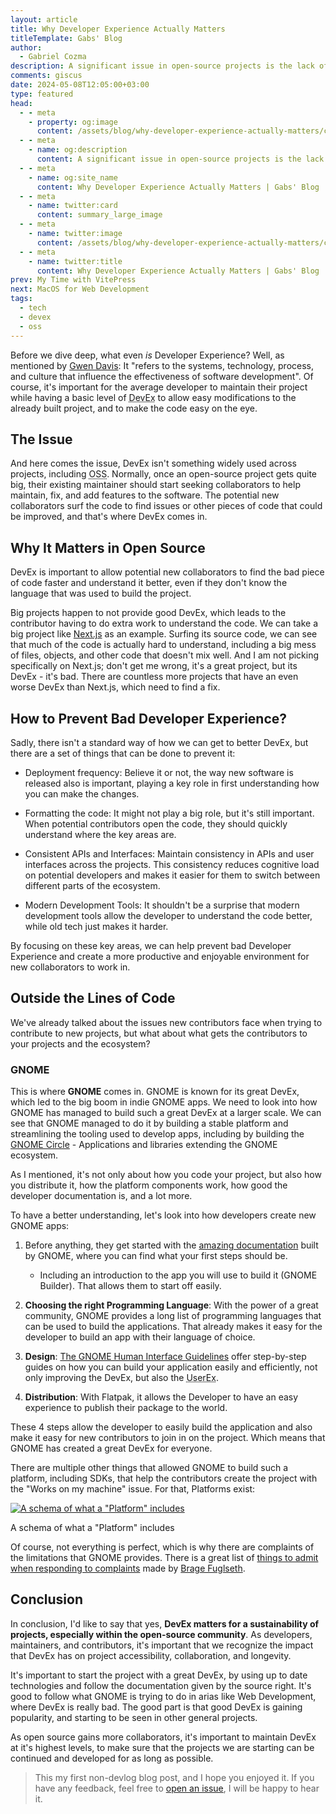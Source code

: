 ```yaml
---
layout: article
title: Why Developer Experience Actually Matters
titleTemplate: Gabs' Blog
author: 
  - Gabriel Cozma
description: A significant issue in open-source projects is the lack of a proper good developer experience; this blog looks into why and how it matters.
comments: giscus
date: 2024-05-08T12:05:00+03:00
type: featured
head:
  - - meta
    - property: og:image
      content: /assets/blog/why-developer-experience-actually-matters/cover.png
  - - meta
    - name: og:description
      content: A significant issue in open-source projects is the lack of a proper good developer experience; this blog looks into why and how it matters.
  - - meta
    - name: og:site_name
      content: Why Developer Experience Actually Matters | Gabs' Blog
  - - meta
    - name: twitter:card
      content: summary_large_image
  - - meta
    - name: twitter:image
      content: /assets/blog/why-developer-experience-actually-matters/cover.png
  - - meta
    - name: twitter:title
      content: Why Developer Experience Actually Matters | Gabs' Blog
prev: My Time with VitePress
next: MacOS for Web Development
tags:
  - tech
  - devex
  - oss
---
```


Before we dive deep, what even _is_ Developer Experience? Well, as mentioned by [Gwen Davis](https://github.blog/2023-06-08-developer-experience-what-is-it-and-why-should-you-care/): It "refers to the systems, technology, process, and culture that influence the effectiveness of software development". Of course, it's important for the average developer to maintain their project while having a basic level of <abbr title="Developer Experience">DevEx</abbr> to allow easy modifications to the already built project, and to make the code easy on the eye.

## The Issue

And here comes the issue, DevEx isn't something widely used across projects, including <abbr title="Open Source Software">OSS</abbr>. Normally, once an open-source project gets quite big, their existing maintainer should start seeking collaborators to help maintain, fix, and add features to the software. The potential new collaborators surf the code to find issues or other pieces of code that could be improved, and that's where DevEx comes in.

## Why It Matters in Open Source

DevEx is important to allow potential new collaborators to find the bad piece of code faster and understand it better, even if they don't know the language that was used to build the project.

Big projects happen to not provide good DevEx, which leads to the contributor having to do extra work to understand the code. We can take a big project like [Next.js](https://nextjs.org) as an example. Surfing its source code, we can see that much of the code is actually hard to understand, including a big mess of files, objects, and other code that doesn't mix well. And I am not picking specifically on Next.js; don't get me wrong, it's a great project, but its DevEx - it's bad. There are countless more projects that have an even worse DevEx than Next.js, which need to find a fix.

## How to Prevent Bad Developer Experience?

Sadly, there isn't a standard way of how we can get to better DevEx, but there are a set of things that can be done to prevent it:

- Deployment frequency: Believe it or not, the way new software is released also is important, playing a key role in first understanding how you can make the changes.

- Formatting the code: It might not play a big role, but it's still important. When potential contributors open the code, they should quickly understand where the key areas are.

- Consistent APIs and Interfaces: Maintain consistency in APIs and user interfaces across the projects. This consistency reduces cognitive load on potential developers and makes it easier for them to switch between different parts of the ecosystem.

- Modern Development Tools: It shouldn't be a surprise that modern development tools allow the developer to understand the code better, while old tech just makes it harder.

By focusing on these key areas, we can help prevent bad Developer Experience and create a more productive and enjoyable environment for new collaborators to work in.

## Outside the Lines of Code

We've already talked about the issues new contributors face when trying to contribute to new projects, but what about what gets the contributors to your projects and the ecosystem?

### GNOME

This is where **GNOME** comes in. GNOME is known for its great DevEx, which led to the big boom in indie GNOME apps. We need to look into how GNOME has managed to build such a great DevEx at a larger scale. We can see that GNOME managed to do it by building a stable platform and streamlining the tooling used to develop apps, including by building the [GNOME Circle](https://circle.gnome.org) - Applications and libraries extending the GNOME ecosystem.

As I mentioned, it's not only about how you code your project, but also how you distribute it, how the platform components work, how good the developer documentation is, and a lot more.

To have a better understanding, let's look into how developers create new GNOME apps:

1. Before anything, they get started with the [amazing documentation](https://developer.gnome.org/) built by GNOME, where you can find what your first steps should be.

   - Including an introduction to the app you will use to build it (GNOME Builder). That allows them to start off easily.

2. **Choosing the right Programming Language**: With the power of a great community, GNOME provides a long list of programming languages that can be used to build the applications. That already makes it easy for the developer to build an app with their language of choice.

3. **Design**: [The GNOME Human Interface Guidelines](https://developer.gnome.org/hig/) offer step-by-step guides on how you can build your application easily and efficiently, not only improving the DevEx, but also the <abbr title="User Experience">UserEx</abbr>.

4. **Distribution**: With Flatpak, it allows the Developer to have an easy experience to publish their package to the world.

These 4 steps allow the developer to easily build the application and also make it easy for new contributors to join in on the project. Which means that GNOME has created a great DevEx for everyone.

There are multiple other things that allowed GNOME to build such a platform, including SDKs, that help the contributors create the project with the "Works on my machine" issue. For that, Platforms exist:

[![A schema of what a "Platform" includes](https://blogs.gnome.org/tbernard/files/2019/12/platform-parts-1-768x432.png)](https://blogs.gnome.org/tbernard/2019/12/04/there-is-no-linux-platform-1/)

<figcaption>A schema of what a "Platform" includes</figcaption>

Of course, not everything is perfect, which is why there are complaints of the limitations that GNOME provides. There is a great list of [things to admit when responding to complaints](https://fosstodon.org/@bragefuglseth/112192368132343854) made by [Brage Fuglseth](https://bragefuglseth.dev/).

## Conclusion

In conclusion, I'd like to say that yes, **DevEx matters for a sustainability of projects, especially within the open-source community**. As developers, maintainers, and contributors, it's important that we recognize the impact that DevEx has on project accessibility, collaboration, and longevity.

It's important to start the project with a great DevEx, by using up to date technologies and follow the documentation given by the source right. It's good to follow what GNOME is trying to do in arias like Web Development, where DevEx is really bad. The good part is that good DevEx is gaining popularity, and starting to be seen in other general projects.

As open source gains more collaborators, it's important to maintain DevEx at it's highest levels, to make sure that the projects we are starting can be continued and developed for as long as possible.

> This my first non-devlog blog post, and I hope you enjoyed it. If you have any feedback, feel free to [open an issue](https://github.com/GabsEdits/gabs.eu.org/issues/new), I will be happy to hear it.
